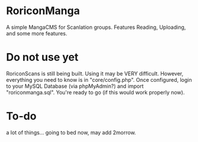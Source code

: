 # RoriconManga
A simple MangaCMS for Scanlation groups. Features Reading, Uploading, and some more features.

# Do not use yet
RoriconScans is still being built. Using it may be VERY difficult. However, everything you need to know is in "core/config.php".
Once configured, login to your MySQL Database (via phpMyAdmin?) and import "roriconmanga.sql".
You're ready to go (if this would work properly now).

# To-do
a lot of things... going to bed now, may add 2morrow.
